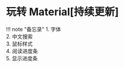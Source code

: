 <div id="progress-container">
  <div id="progress-bar"></div>
</div>

# 玩转 Material[持续更新]

!!! note "备忘录"
    1. 字体  
    2. 中文搜索  
    3. 鼠标样式  
    4. 阅读进度条  
    5. 显示进度条
